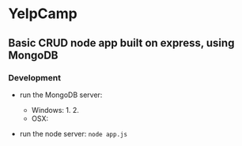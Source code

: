 # YelpCamp

## Basic CRUD node app built on express, using MongoDB


### Development

- run the MongoDB server:
  - Windows:
     1. 
     2.
  - OSX:


- run the node server: `node app.js`